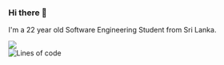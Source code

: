 ### Hi there 👋

I'm a 22 year old Software Engineering Student from Sri Lanka.

![](https://komarev.com/ghpvc/?username=your-github-username&color=orange)<br>
![Lines of code](https://img.shields.io/badge/From%20Hello%20World%20I%27ve%20Written%20Over-413298%20lines%20of%20code-blue)
<!--
**Randula98/Randula98** is a ✨ _special_ ✨ repository because its `README.md` (this file) appears on your GitHub profile.

Here are some ideas to get you started:

- 🔭 I’m currently working on ...
- 🌱 I’m currently learning ...
- 👯 I’m looking to collaborate on ...
- 🤔 I’m looking for help with ...
- 💬 Ask me about ...
- 📫 How to reach me: ...
- 😄 Pronouns: ...
- ⚡ Fun fact: ...
-->
